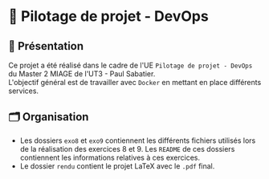 # 🚀 Pilotage de projet - DevOps

## 📖 Présentation
Ce projet a été réalisé dans le cadre de l'UE `Pilotage de projet - DevOps` du Master 2 MIAGE de l'UT3 - Paul Sabatier.\
L'objectif général est de travailler avec `Docker` en mettant en place différents services.

## 🗂️ Organisation
- Les dossiers `exo8` et `exo9` contiennent les différents fichiers utilisés lors de la réalisation des exercices 8 et 9. Les `README` de ces dossiers contiennent les informations relatives à ces exercices.
- Le dossier `rendu` contient le projet LaTeX avec le `.pdf` final.